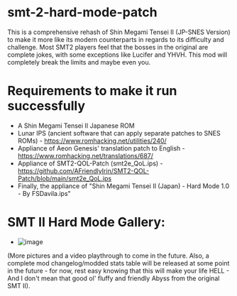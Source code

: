 # smt-2-hard-mode-patch
This is a comprehensive rehash of Shin Megami Tensei II (JP-SNES Version) to make it more like its modern counterparts in regards to its difficulty and challenge. Most SMT2 players feel that the bosses in the original are complete jokes, with some exceptions like Lucifer and YHVH. This mod will completely break the limits and maybe even you.

# Requirements to make it run successfully
- A Shin Megami Tensei II Japanese ROM
- Lunar IPS (ancient software that can apply separate patches to SNES ROMs) - https://www.romhacking.net/utilities/240/
- Appliance of Aeon Genesis' translation patch to English - https://www.romhacking.net/translations/687/
- Appliance of SMT2-QOL-Patch (smt2e_QoL.ips) - https://github.com/AFriendlyIrin/SMT2-QOL-Patch/blob/main/smt2e_QoL.ips
- Finally, the appliance of "Shin Megami Tensei II (Japan) - Hard Mode 1.0 - By FSDavila.ips"

# SMT II Hard Mode Gallery:
- ![image](https://github.com/user-attachments/assets/4c5118b1-1152-4610-aaa0-c607caf50df9)

(More pictures and a video playthrough to come in the future. Also, a complete mod changelog/modded stats table will be released at some point in the future - for now, rest easy knowing that this will make your life HELL - And I don't mean that good ol' fluffy and friendly Abyss from the original SMT II).

